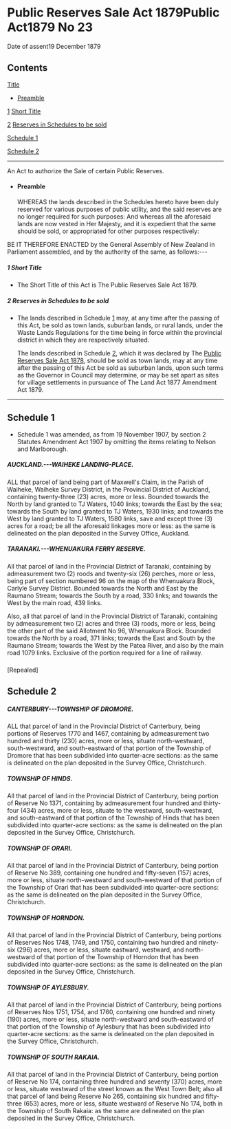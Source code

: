 # Public Reserves Sale Act 1879Public Act1879 No 23

Date of assent19 December 1879

## Contents

[Title][0]
    
*   [Preamble][1]

[1][2] [Short Title][2]

[2][3] [Reserves in Schedules to be sold][3]

[Schedule 1][4]  
[][4]

[Schedule 2][5]  
[][5]

---

An Act to authorize the Sale of certain Public Reserves.
    
*   #### Preamble
    
    WHEREAS the lands described in the Schedules hereto have been duly reserved for various purposes of public utility, and the said reserves are no longer required for such purposes: And whereas all the aforesaid lands are now vested in Her Majesty, and it is expedient that the same should be sold, or appropriated for other purposes respectively:

BE IT THEREFORE ENACTED by the General Assembly of New Zealand in Parliament assembled, and by the authority of the same, as follows:---

##### 1 Short Title
    
*   The Short Title of this Act is The Public Reserves Sale Act 1879\.

##### 2 Reserves in Schedules to be sold
    
*   The lands described in Schedule [1][4] may, at any time after the passing of this Act, be sold as town lands, suburban lands, or rural lands, under the Waste Lands Regulations for the time being in force within the provincial district in which they are respectively situated.
    
    The lands described in Schedule [2][5], which it was declared by The [Public Reserves Sale Act 1878][6], should be sold as town lands, may at any time after the passing of this Act be sold as suburban lands, upon such terms as the Governor in Council may determine, or may be set apart as sites for village settlements in pursuance of The Land Act 1877 Amendment Act 1879\.

---

## Schedule 1
    
*   Schedule 1 was amended, as from 19 November 1907, by section 2 Statutes Amendment Act 1907 by omitting the items relating to Nelson and Marlborough.

##### AUCKLAND.---WAIHEKE LANDING-PLACE.

ALL that parcel of land being part of Maxwell's Claim, in the Parish of Waiheke, Waiheke Survey District, in the Provincial District of Auckland, containing twenty-three (23) acres, more or less. Bounded towards the North by land granted to TJ Waters, 1040 links; towards the East by the sea; towards the South by land granted to TJ Waters, 1930 links; and towards the West by land granted to TJ Waters, 1580 links, save and except three (3) acres for a road; be all the aforesaid linkages more or less: as the same is delineated on the plan deposited in the Survey Office, Auckland.

##### TARANAKI.---WHENUAKURA FERRY RESERVE.

All that parcel of land in the Provincial District of Taranaki, containing by admeasurement two (2) roods and twenty-six (26) perches, more or less, being part of section numbered 96 on the map of the Whenuakura Block, Carlyle Survey District. Bounded towards the North and East by the Raumano Stream; towards the South by a road, 330 links; and towards the West by the main road, 439 links.

Also, all that parcel of land in the Provincial District of Taranaki, containing by admeasurement two (2) acres and three (3) roods, more or less, being the other part of the said Allotment No 96, Whenuakura Block. Bounded towards the North by a road, 371 links; towards the East and South by the Raumano Stream; towards the West by the Patea River, and also by the main road 1079 links. Exclusive of the portion required for a line of railway.

##### 

\[Repealed\]

## Schedule 2

##### CANTERBURY---TOWNSHIP OF DROMORE.

ALL that parcel of land in the Provincial District of Canterbury, being portions of Reserves 1770 and 1467, containing by admeasurement two hundred and thirty (230) acres, more or less, situate north-westward, south-westward, and south-eastward of that portion of the Township of Dromore that has been subdivided into quarter-acre sections: as the same is delineated on the plan deposited in the Survey Office, Christchurch.

##### TOWNSHIP OF HINDS.

All that parcel of land in the Provincial District of Canterbury, being portion of Reserve No 1371, containing by admeasurement four hundred and thirty-four (434) acres, more or less, situate to the westward, south-westward, and south-eastward of that portion of the Township of Hinds that has been subdivided into quarter-acre sections: as the same is delineated on the plan deposited in the Survey Office, Christchurch.

##### TOWNSHIP OF ORARI.

All that parcel of land in the Provincial District of Canterbury, being portion of Reserve No 389, containing one hundred and fifty-seven (157) acres, more or less, situate north-westward and south-westward of that portion of the Township of Orari that has been subdivided into quarter-acre sections: as the same is delineated on the plan deposited in the Survey Office, Christchurch.

##### TOWNSHIP OF HORNDON.

All that parcel of land in the Provincial District of Canterbury, being portions of Reserves Nos 1748, 1749, and 1750, containing two hundred and ninety-six (296) acres, more or less, situate eastward, westward, and north-westward of that portion of the Township of Horndon that has been subdivided into quarter-acre sections: as the same is delineated on the plan deposited in the Survey Office, Christchurch.

##### TOWNSHIP OF AYLESBURY.

All that parcel of land in the Provincial District of Canterbury, being portions of Reserves Nos 1751, 1754, and 1760, containing one hundred and ninety (190) acres, more or less, situate north-westward and south-eastward of that portion of the Township of Aylesbury that has been subdivided into quarter-acre sections: as the same is delineated on the plan deposited in the Survey Office, Christchurch.

##### TOWNSHIP OF SOUTH RAKAIA.

All that parcel of land in the Provincial District of Canterbury, being portion of Reserve No 174, containing three hundred and seventy (370) acres, more or less, situate westward of the street known as the West Town Belt; also all that parcel of land being Reserve No 265, containing six hundred and fifty-three (653) acres, more or less, situate westward of Reserve No 174, both in the Township of South Rakaia: as the same are delineated on the plan deposited in the Survey Office, Christchurch.

[0]: http://www.legislation.govt.nz/act/public/1879/0023/latest/whole.html#DLM132614
[1]: http://www.legislation.govt.nz/act/public/1879/0023/latest/whole.html#DLM132615
[2]: http://www.legislation.govt.nz/act/public/1879/0023/latest/whole.html#DLM132618
[3]: http://www.legislation.govt.nz/act/public/1879/0023/latest/whole.html#DLM132619
[4]: http://www.legislation.govt.nz/act/public/1879/0023/latest/whole.html#DLM132620
[5]: http://www.legislation.govt.nz/act/public/1879/0023/latest/whole.html#DLM132625
[6]: http://www.legislation.govt.nz/act/public/1879/0023/latest/link.aspx?id=DLM132392